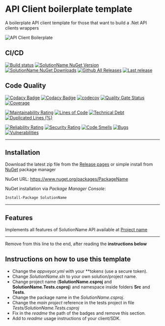 # API Client boilerplate template

A boilerplate API client template for those that want to build a .Net API clients wrappers

![API Client Boilerplate](https://raw.githubusercontent.com/guibranco/apiclient-boilerplate-dotnet/master/logo.png)

## CI/CD

[![Build status](https://ci.appveyor.com/api/projects/status/appVeyorId?svg=true)](https://ci.appveyor.com/project/USER/appVeyorId)
[![SolutionName NuGet Version](https://img.shields.io/nuget/v/PackageName.svg?style=flat)](https://www.nuget.org/packages/PackageName/)
[![SolutionName NuGet Downloads](https://img.shields.io/nuget/dt/PackageName.svg?style=flat)](https://www.nuget.org/packages/PackageName/)
[![Github All Releases](https://img.shields.io/github/downloads/USER/REPO/total.svg?style=flat)](https://github.com/USER/REPO)
[![Last release](https://img.shields.io/github/release-date/USER/REPO.svg?style=flat)](https://github.com/USER/REPO)

## Code Quality

[![Codacy Badge](https://api.codacy.com/project/badge/Grade/codacyid)](https://www.codacy.com/manual/changeme/codacyid)
[![Codacy Badge](https://api.codacy.com/project/badge/Coverage/codacyid)](https://www.codacy.com/manual/changeme/codacyid)
[![codecov](https://codecov.io/gh/USER/REPO/branch/master/graph/badge.svg)](https://codecov.io/gh/USER/REPO)
[![Quality Gate Status](https://sonarcloud.io/api/project_badges/measure?project=organizationName_SolutionName&metric=alert_status)](https://sonarcloud.io/dashboard?id=organizationName_SolutionName)
[![Coverage](https://sonarcloud.io/api/project_badges/measure?project=organizationName_SolutionName&metric=coverage)](https://sonarcloud.io/dashboard?id=organizationName_SolutionName)

[![Maintainability Rating](https://sonarcloud.io/api/project_badges/measure?project=organizationName_SolutionName&metric=sqale_rating)](https://sonarcloud.io/dashboard?id=organizationName_SolutionName)
[![Lines of Code](https://sonarcloud.io/api/project_badges/measure?project=organizationName_SolutionName&metric=ncloc)](https://sonarcloud.io/dashboard?id=organizationName_SolutionName)
[![Technical Debt](https://sonarcloud.io/api/project_badges/measure?project=organizationName_SolutionName&metric=sqale_index)](https://sonarcloud.io/dashboard?id=organizationName_SolutionName)
[![Duplicated Lines (%)](https://sonarcloud.io/api/project_badges/measure?project=organizationName_SolutionName&metric=duplicated_lines_density)](https://sonarcloud.io/dashboard?id=organizationName_SolutionName)

[![Reliability Rating](https://sonarcloud.io/api/project_badges/measure?project=organizationName_SolutionName&metric=reliability_rating)](https://sonarcloud.io/dashboard?id=organizationName_SolutionName)
[![Security Rating](https://sonarcloud.io/api/project_badges/measure?project=organizationName_SolutionName&metric=security_rating)](https://sonarcloud.io/dashboard?id=organizationName_SolutionName)
[![Code Smells](https://sonarcloud.io/api/project_badges/measure?project=organizationName_SolutionName&metric=code_smells)](https://sonarcloud.io/dashboard?id=organizationName_SolutionName)
[![Bugs](https://sonarcloud.io/api/project_badges/measure?project=organizationName_SolutionName&metric=bugs)](https://sonarcloud.io/dashboard?id=organizationName_SolutionName)
[![Vulnerabilities](https://sonarcloud.io/api/project_badges/measure?project=organizationName_SolutionName&metric=vulnerabilities)](https://sonarcloud.io/dashboard?id=organizationName_SolutionName)

---

## Installation

Download the latest zip file from the [Release pages](https://github.com/USER/REPO/releases) or simple install from [NuGet](https://www.nuget.org/packages/PackageName) package manager

NuGet URL: https://www.nuget.org/packages/PackageName

NuGet installation via *Package Manager Console*:

```ps
Install-Package SolutionName
```

---

## Features

Implements all features of SolutionName API available at [Project name](https://project.name.com/)

---

Remove from this line to the end, after reading the **instructions below**

## Instructions on how to use this template

- Change the *appveyor.yml* with your  **token*s* (use a secure token).
- Change *SolutionName.sln* to your own solution/project name.
- Change project name (**SolutionName.csproj** and **SolutionName.Tests.csproj**) and namespace inside folders **Src** and **Tests**.
- Change the package name in the *SolutionName.csproj*.
- Change the *main project* reference in the tests project in file *Tests/SolutionName.Tests.csproj*
- Fix in the *readme* the path of the badges and remove this section.
- Add to *readme* usage instructions of your client/SDK.

